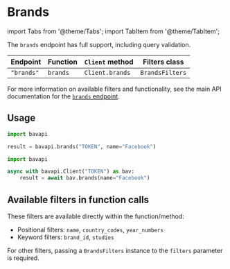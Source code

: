 # Brands

import Tabs from '@theme/Tabs';
import TabItem from '@theme/TabItem';

The `brands` endpoint has full support, including query validation.

| Endpoint   | Function | `Client` method | Filters class   |
| ---------- | -------- | --------------- | --------------- |
| `"brands"` | `brands` | `Client.brands` | `BrandsFilters` |

For more information on available filters and functionality, see the main API documentation for the
[`brands` endpoint](/core-resources/brands.md).

## Usage

<Tabs>
  <TabItem value="sync" label="Sync" default>

```py title="Using top-level functions"
import bavapi

result = bavapi.brands("TOKEN", name="Facebook")
```

  </TabItem>
  <TabItem value="async" label="Async">

```py title="Using Client asynchronously"
import bavapi

async with bavapi.Client("TOKEN") as bav:
    result = await bav.brands(name="Facebook")
```

  </TabItem>
</Tabs>

## Available filters in function calls

These filters are available directly within the function/method:

- Positional filters: `name`, `country_codes`, `year_numbers`
- Keyword filters: `brand_id`, `studies`

For other filters, passing a `BrandsFilters` instance to the `filters` parameter is required.
